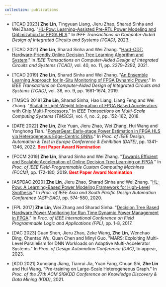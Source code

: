```yaml
---
collection: publications
---
```


- [TCAD 2023] **Zhe Lin**, Tingyuan Liang, Jieru Zhao, Sharad Sinha and Wei Zhang. "[HL-Pow: Learning-Assisted Pre-RTL Power Modeling and Optimization for FPGA HLS](http://academicpages.github.io/files/TCAD23.pdf)." In *IEEE Transactions on Computer-Aided Design of Integrated Circuits and Systems (TCAD)*, 2023.

- [TCAD 2021] **Zhe Lin**, Sharad Sinha and Wei Zhang. "[Hard-ODT: Hardware-Friendly Online Decision Tree Learning Algorithm and System](http://academicpages.github.io/files/TCAD21.pdf)." In *IEEE Transactions on Computer-Aided Design of Integrated Circuits and Systems (TCAD)*, vol. 40, no. 11, pp. 2279-2292, 2021.

- [TCAD 2019] **Zhe Lin**, Sharad Sinha and Wei Zhang. "[An Ensemble Learning Approach for In-Situ Monitoring of FPGA Dynamic Power](http://academicpages.github.io/files/TCAD19.pdf)." In *IEEE Transactions on Computer-Aided Design of Integrated Circuits and Systems (TCAD)*, vol. 38, no. 9, pp. 1661-1674, 2019.

- [TMSCS 2018] **Zhe Lin**, Sharad Sinha, Hao Liang, Liang Feng and Wei Zhang. "[Scalable Light-Weight Integration of FPGA Based Accelerators with Chip Multi-Processors](http://academicpages.github.io/files/TMSCS19.pdf)." In *IEEE Transactions on Multi-Scale Computing Systems (TMSCS)*, vol. 4, no. 2, pp. 152-162, 2018.

- [DATE 2022] **Zhe Lin**, Zike Yuan, Jieru Zhao, Wei Zhang, Hui Wang and Yonghong Tian. "[PowerGear: Early-stage Power Estimation in FPGA HLS via Heterogeneous Edge-Centric GNNs](http://academicpages.github.io/files/DATE22.pdf)." In *Proc. of IEEE Design, Automation & Test in Europe Conference & Exhibition (DATE)*, pp. 1341-1346, 2022. <span style="color: red"> **Best Paper Award Nomination** </span>

- [FCCM 2019] **Zhe Lin**, Sharad Sinha and Wei Zhang. "[Towards Efficient and Scalable Acceleration of Online Decision Tree Learning on FPGA](http://academicpages.github.io/files/FCCM19.pdf)." In *Proc. of IEEE Field-Programmable Custom Computing Machines (FCCM)*, pp. 172-180, 2019. <span style="color: red"> **Best Paper Award Nomination** </span>

- [ASPDAC 2020] **Zhe Lin**, Jieru Zhao, Sharad Sinha and Wei Zhang. "[HL-Pow: A Learning-Based Power Modeling Framework for High-Level Synthesis](http://academicpages.github.io/files/ASPDA20.pdf)." In *Proc. of IEEE Asia and South Pacific Design Automation Conference (ASP-DAC)*, pp. 574-580, 2020.

- [FPL 2017] **Zhe Lin**, Wei Zhang and Sharad Sinha. "[Decision Tree Based Hardware Power Monitoring for Run Time Dynamic Power Management in FPGA](http://academicpages.github.io/files/FPL17.pdf)." In *Proc. of IEEE International Conference on Field Programmable Logic and Applications (FPL)*, pp. 1-8, 2017.

- [DAC 2023] Guan Shen, Jieru Zhao, Zeke Wang, **Zhe Lin**, Wenchao Ding, Chentao Wu, Quan Chen and Minyi Guo. "MARS: Exploiting Multi-Level Parallelism for DNN Workloads on Adaptive Multi-Accelerator Systems." In *Proc. of Design Automation Conference (DAC)*, to appear, 2023.

- [KDD 2021] Xunqiang Jiang, Tianrui Jia, Yuan Fang, Chuan Shi, **Zhe Lin** and Hui Wang. "Pre-training on Large-Scale Heterogeneous Graph." In *Proc. of the 27th ACM SIGKDD Conference on Knowledge Discovery & Data Mining (KDD)*, 2021.
